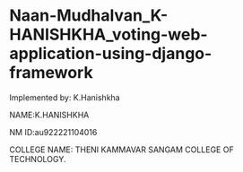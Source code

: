 # Naan-Mudhalvan_K-HANISHKHA_voting-web-application-using-django-framework
Implemented by: K.Hanishkha

NAME:K.HANISHKHA

NM ID:au922221104016

COLLEGE NAME: THENI KAMMAVAR SANGAM COLLEGE OF TECHNOLOGY. 


